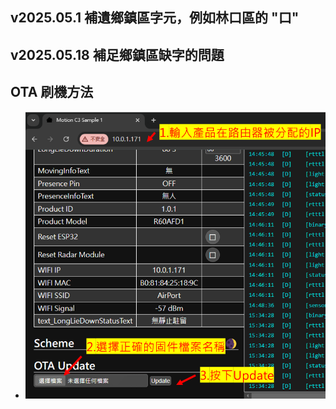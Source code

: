 ## v2025.05.1 補遺鄉鎮區字元，例如林口區的 "口"
## v2025.05.18 補足鄉鎮區缺字的問題
## OTA 刷機方法
- ![Mosquitto_broker](/wall_switch/image/ota.png)
